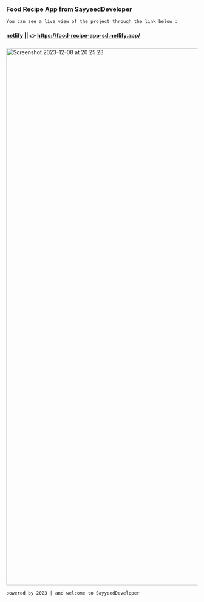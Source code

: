 ### Food Recipe App from SayyeedDeveloper
`You can see a live view of the project through the link below :`
#### [netlify](https://food-recipe-app-sd.netlify.app/) || 👉 https://food-recipe-app-sd.netlify.app/
<img width="1413" alt="Screenshot 2023-12-08 at 20 25 23" src="https://github.com/SayyeedDeveloper/Weather-App/assets/114228094/1e8f53db-bd3c-4747-b34b-00b193e99fa8">

`powered by 2023 | and welcome to SayyeedDeveloper`

